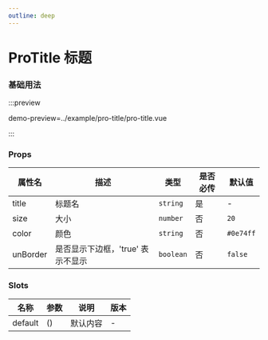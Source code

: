 ```yaml
---
outline: deep
---
```


# ProTitle 标题

<!--@include: ./temp/warning.md-->

### 基础用法
:::preview

demo-preview=../example/pro-title/pro-title.vue

:::

### Props
| 属性名   | 描述                              | 类型      | 是否必传 | 默认值    |
| -------- | --------------------------------- | --------- | -------- | --------- |
| title    | 标题名                            | `string`  | 是       | -         |
| size     | 大小                              | `number`  | 否       | `20`      |
| color    | 颜色                              | `string`  | 否       | `#0e74ff` |
| unBorder | 是否显示下边框，'true' 表示不显示 | `boolean` | 否       | `false`   |

### Slots
| 名称    | 参数 | 说明     | 版本 |
| ------- | ---- | -------- | ---- |
| default | ()   | 默认内容 | -    |

